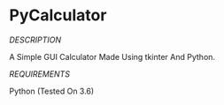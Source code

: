 # PyCalculator

*DESCRIPTION*

A Simple GUI Calculator Made Using tkinter And Python.

*REQUIREMENTS*

Python (Tested On 3.6)
